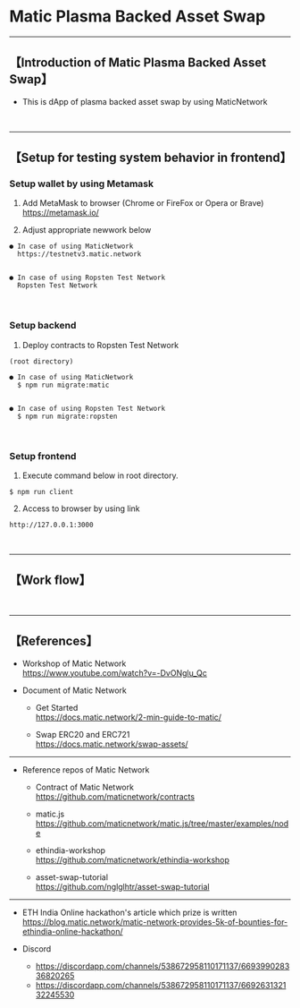# Matic Plasma Backed Asset Swap

***
## 【Introduction of Matic Plasma Backed Asset Swap】
- This is dApp of plasma backed asset swap by using MaticNetwork

&nbsp;


***

## 【Setup for testing system behavior in frontend】
### Setup wallet by using Metamask
1. Add MetaMask to browser (Chrome or FireFox or Opera or Brave)    
https://metamask.io/  


2. Adjust appropriate newwork below 
```
● In case of using MaticNetwork
  https://testnetv3.matic.network


● In case of using Ropsten Test Network
  Ropsten Test Network
```

&nbsp;


### Setup backend
1. Deploy contracts to Ropsten Test Network
```
(root directory)

● In case of using MaticNetwork
  $ npm run migrate:matic


● In case of using Ropsten Test Network
  $ npm run migrate:ropsten
```

&nbsp;


### Setup frontend
1. Execute command below in root directory.
```
$ npm run client
```

2. Access to browser by using link 
```
http://127.0.0.1:3000
```

&nbsp;

***


## 【Work flow】

&nbsp;

***

## 【References】  
- Workshop of Matic Network   
  https://www.youtube.com/watch?v=-DvONglu_Qc

- Document of Matic Network
  - Get Started  
    https://docs.matic.network/2-min-guide-to-matic/  

  - Swap ERC20 and ERC721  
    https://docs.matic.network/swap-assets/  

***

- Reference repos of Matic Network 
   - Contract of Matic Network  
     https://github.com/maticnetwork/contracts

   - matic.js  
     https://github.com/maticnetwork/matic.js/tree/master/examples/node

   - ethindia-workshop  
     https://github.com/maticnetwork/ethindia-workshop   

   - asset-swap-tutorial  
    https://github.com/nglglhtr/asset-swap-tutorial   

***

- ETH India Online hackathon's article which prize is written  
  https://blog.matic.network/matic-network-provides-5k-of-bounties-for-ethindia-online-hackathon/ 

- Discord  
  - https://discordapp.com/channels/538672958110171137/669399028336820265  
  - https://discordapp.com/channels/538672958110171137/669263132132245530   
